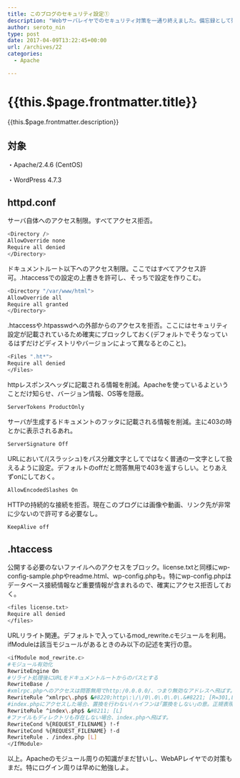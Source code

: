 ```yaml
---
title: このブログのセキュリティ設定①
description: "Webサーバレイヤでのセキュリティ対策を一通り終えました。備忘録として残しておきます。稚拙な知識だけどあとで振り返ることができるように。"
author: seroto_nin
type: post
date: 2017-04-09T13:22:45+00:00
url: /archives/22
categories:
  - Apache

---
```

# {{this.$page.frontmatter.title}}

{{this.$page.frontmatter.description}}

## **対象**

・Apache/2.4.6 (CentOS)

・WordPress 4.7.3

<!--more-->

## **httpd.conf**

サーバ自体へのアクセス制限。すべてアクセス拒否。

```bash
<Directory />
AllowOverride none
Require all denied
</Directory>
```

ドキュメントルート以下へのアクセス制限。ここではすべてアクセス許可。.htaccessでの設定の上書きを許可し、そっちで設定を作りこむ。

```bash
<Directory "/var/www/html">
AllowOverride all
Require all granted
</Directory>
```

.htaccessや.htpasswdへの外部からのアクセスを拒否。ここにはセキュリティ設定が記載されているため確実にブロックしておく(デフォルトでそうなっているはずだけどディストリやバージョンによって異なるとのこと)。

```bash
<Files ".ht*">
Require all denied
</Files>
```

httpレスポンスヘッダに記載される情報を削減。Apacheを使っているよということだけ知らせ、バージョン情報、OS等を隠蔽。

```bash
ServerTokens ProductOnly
```

サーバが生成するドキュメントのフッタに記載される情報を削減。主に403の時とかに表示されるあれ。

```bash
ServerSignature Off
```

URLにおいて/(スラッシュ)をパス分離文字としてではなく普通の一文字として扱えるように設定。デフォルトのoffだと問答無用で403を返すらしい。とりあえずonにしておく。

```bash
AllowEncodedSlashes On
```

HTTPの持続的な接続を拒否。現在このブログには画像や動画、リンク先が非常に少ないので許可する必要なし。

```bash
KeepAlive off
```

## **.htaccess**

公開する必要のないファイルへのアクセスをブロック。license.txtと同様にwp-config-sample.phpやreadme.html、wp-config.phpも。特にwp-config.phpはデータベース接続情報など重要情報が含まれるので、確実にアクセス拒否しておく。

```bash
<files license.txt>
Require all denied
</files>
```

URLリライト関連。デフォルトで入っているmod_rewrite.cモジュールを利用。ifModuleは該当モジュールがあるときのみ以下の記述を実行の意。

```bash
<ifModule mod_rewrite.c>
#モジュール有効化
RewriteEngine On
#リライト処理後にURLをドキュメントルートからのパスとする
RewriteBase /
#xmlrpc.phpへのアクセスは問答無用でhttp:/0.0.0.0/、つまり無効なアドレスへ飛ばす。ここへのPOSTメソッド連投によるDDos攻撃が多いらしいので。
RewriteRule ^xmlrpc\.php$ &#8220;http\:\/\/0\.0\.0\.0\.&#8221; [R=301,L]
#index.phpにアクセスした場合、置換を行わない(ハイフンは｢置換をしない｣の意。正規表現ではなくApache独自の構文らしい)。
RewriteRule ^index\.php$ &#8211; [L]
#ファイルもディレクトリも存在しない場合、index.phpへ飛ばす。
RewriteCond %{REQUEST_FILENAME} !-f
RewriteCond %{REQUEST_FILENAME} !-d
RewriteRule . /index.php [L]
</IfModule>
```

以上。Apacheのモジュール周りの知識がまだ甘いし、WebAPレイヤでの対策もまだ。特にログイン周りは早めに勉強しよ。

